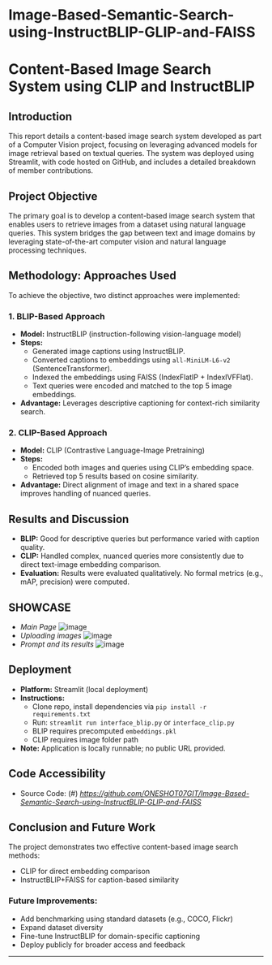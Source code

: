 # Image-Based-Semantic-Search-using-InstructBLIP-GLIP-and-FAISS

# Content-Based Image Search System using CLIP and InstructBLIP

## Introduction
This report details a content-based image search system developed as part of a Computer Vision project, focusing on leveraging advanced models for image retrieval based on textual queries. The system was deployed using Streamlit, with code hosted on GitHub, and includes a detailed breakdown of member contributions.

## Project Objective
The primary goal is to develop a content-based image search system that enables users to retrieve images from a dataset using natural language queries. This system bridges the gap between text and image domains by leveraging state-of-the-art computer vision and natural language processing techniques.

## Methodology: Approaches Used
To achieve the objective, two distinct approaches were implemented:

### 1. BLIP-Based Approach
- **Model:** InstructBLIP (instruction-following vision-language model)
- **Steps:**
  - Generated image captions using InstructBLIP.
  - Converted captions to embeddings using `all-MiniLM-L6-v2` (SentenceTransformer).
  - Indexed the embeddings using FAISS (IndexFlatIP + IndexIVFFlat).
  - Text queries were encoded and matched to the top 5 image embeddings.
- **Advantage:** Leverages descriptive captioning for context-rich similarity search.

### 2. CLIP-Based Approach
- **Model:** CLIP (Contrastive Language-Image Pretraining)
- **Steps:**
  - Encoded both images and queries using CLIP’s embedding space.
  - Retrieved top 5 results based on cosine similarity.
- **Advantage:** Direct alignment of image and text in a shared space improves handling of nuanced queries.

## Results and Discussion
- **BLIP:** Good for descriptive queries but performance varied with caption quality.
- **CLIP:** Handled complex, nuanced queries more consistently due to direct text-image embedding comparison.
- **Evaluation:** Results were evaluated qualitatively. No formal metrics (e.g., mAP, precision) were computed.
## SHOWCASE
- *Main Page*
![image](https://github.com/user-attachments/assets/430810f7-e11f-49ee-b2cc-d74e801dbafb)
- *Uploading images*
![image](https://github.com/user-attachments/assets/d30ac0a7-d079-46ed-a8a8-4fe01d9e5bd7)
- *Prompt and its results*
![image](https://github.com/user-attachments/assets/64f3181d-8db1-472a-bf8c-eeca4fbcc4bb)


## Deployment
- **Platform:** Streamlit (local deployment)
- **Instructions:**
  - Clone repo, install dependencies via `pip install -r requirements.txt`
  - Run: `streamlit run interface_blip.py` or `interface_clip.py`
  - BLIP requires precomputed `embeddings.pkl`
  - CLIP requires image folder path
- **Note:** Application is locally runnable; no public URL provided.

## Code Accessibility
- Source Code: (#) *https://github.com/ONESHOT07GIT/Image-Based-Semantic-Search-using-InstructBLIP-GLIP-and-FAISS*

## Conclusion and Future Work
The project demonstrates two effective content-based image search methods:
- CLIP for direct embedding comparison
- InstructBLIP+FAISS for caption-based similarity

### Future Improvements:
- Add benchmarking using standard datasets (e.g., COCO, Flickr)
- Expand dataset diversity
- Fine-tune InstructBLIP for domain-specific captioning
- Deploy publicly for broader access and feedback

---



